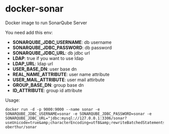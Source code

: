 # docker-sonar

Docker image to run SonarQube Server

You need add this env:

- **SONARQUBE_JDBC_USERNAME**: db username
- **SONARQUBE_JDBC_PASSWORD**: db password
- **SONARQUBE_JDBC_URL**: db jdbc url
- **LDAP**: true if you want to use ldap
- **LDAP_URL**: ldap url
- **USER_BASE_DN**: user base dn
- **REAL_NAME_ATTRIBUTE**: user name attribute
- **USER_MAIL_ATTRIBUTE**: user mail attirbute
- **GROUP_BASE_DN**: group base dn
- **ID_ATTRIBUTE**: group id attribute

Usage:
```
docker run -d -p 9000:9000 --name sonar -e SONARQUBE_JDBC_USERNAME=sonar -e SONARQUBE_JDBC_PASSWORD=sonar -e SONARQUBE_JDBC_URL="jdbc:mysql://127.0.0.1:3306/sonar?useUnicode=true&amp;characterEncoding=utf8&amp;rewriteBatchedStatements=true" oberthur/sonar
```
